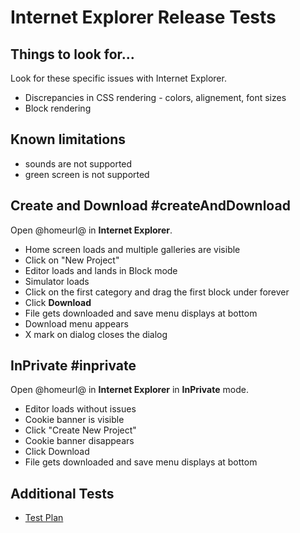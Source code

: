 # Internet Explorer Release Tests

## Things to look for...

Look for these specific issues with Internet Explorer.

* Discrepancies in CSS rendering - colors, alignement, font sizes
* Block rendering

## Known limitations

* sounds are not supported
* green screen is not supported

## Create and Download #createAndDownload

Open @homeurl@ in **Internet Explorer**.

* Home screen loads and multiple galleries are visible
* Click on "New Project"
* Editor loads and lands in Block mode
* Simulator loads
* Click on the first category and drag the first block under forever
* Click **Download**
* File gets downloaded and save menu displays at bottom
* Download menu appears
* X mark on dialog closes the dialog

## InPrivate #inprivate

Open @homeurl@ in **Internet Explorer** in **InPrivate** mode.

* Editor loads without issues
* Cookie banner is visible
* Click "Create New Project"
* Cookie banner disappears
* Click Download
* File gets downloaded and save menu displays at bottom

## Additional Tests

* [Test Plan](/testplan)